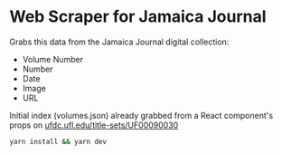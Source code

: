 # Web Scraper for Jamaica Journal

Grabs this data from the Jamaica Journal digital collection:

- Volume Number
- Number
- Date
- Image
- URL

Initial index (volumes.json) already grabbed from a React component's props on [ufdc.ufl.edu/title-sets/UF00090030](https://ufdc.ufl.edu/title-sets/UF00090030)

```bash
yarn install && yarn dev
```

